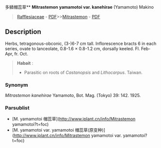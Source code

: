 多鳞帽蕊草** **Mitrastemon yamamotoi var. kanehirae** (Yamamoto) Makino

> [Rafflesiaceae](http://www.iplant.cn/info/Rafflesiaceae?t=foc) - [PDF](http://www.iplant.cn/foc/pdf/Rafflesiaceae.pdf)>>[Mitrastemon](http://www.iplant.cn/info/Mitrastemon?t=foc) - [PDF](http://www.iplant.cn/foc/pdf/Mitrastemon.pdf)

## Description

Herbs, tetragonous-obconic, (3-)6-7 cm tall. Inflorescence bracts 6 in each series, ovate to lanceolate, 0.8-1.6 × 0.8-1.2 cm, dorsally keeled. Fl. Feb-Apr, fr. Oct.

> **Habait** : 
>* Parasitic on roots of *Castanopsis* and *Lithocarpus*. Taiwan.

### Synonym
*Mitrastemon* *kanehirae* Yamamoto, Bot. Mag. (Tokyo) 39: 142. 1925.

### Parsublist

* [M.  yamamotoi  帽蕊草](http://www.iplant.cn/info/Mitrastemon yamamotoi?t=foc)
* [M.  yamamotoi var. yamamotoi  帽蕊草(原变种)](http://www.iplant.cn/info/Mitrastemon yamamotoi var. yamamotoi?t=foc)
